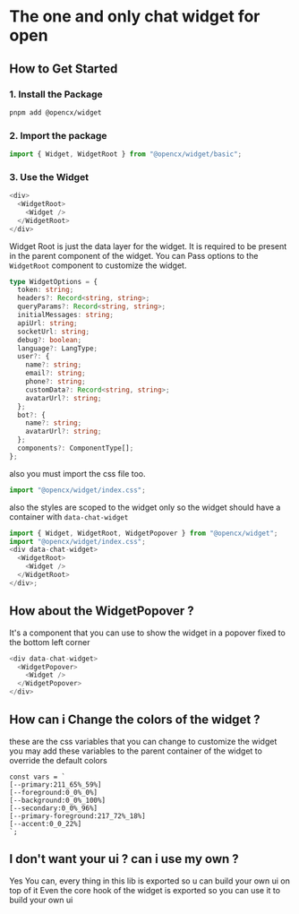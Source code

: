 # The one and only chat widget for open

## How to Get Started

### 1. Install the Package

```bash
pnpm add @opencx/widget
```

### 2. Import the package

```javascript
import { Widget, WidgetRoot } from "@opencx/widget/basic";
```

### 3. Use the Widget

```javascript
<div>
  <WidgetRoot>
    <Widget />
  </WidgetRoot>
</div>
```

Widget Root is just the data layer for the widget. It is required to be present in the parent component of the widget.
You can Pass options to the `WidgetRoot` component to customize the widget.

```typescript
type WidgetOptions = {
  token: string;
  headers?: Record<string, string>;
  queryParams?: Record<string, string>;
  initialMessages: string;
  apiUrl: string;
  socketUrl: string;
  debug?: boolean;
  language?: LangType;
  user?: {
    name?: string;
    email?: string;
    phone?: string;
    customData?: Record<string, string>;
    avatarUrl?: string;
  };
  bot?: {
    name?: string;
    avatarUrl?: string;
  };
  components?: ComponentType[];
};
```

also you must import the css file too.

```javascript
import "@opencx/widget/index.css";
```

also the styles are scoped to the widget only so the widget should have a container with `data-chat-widget`

```javascript
import { Widget, WidgetRoot, WidgetPopover } from "@opencx/widget";
import "@opencx/widget/index.css";
<div data-chat-widget>
  <WidgetRoot>
    <Widget />
  </WidgetRoot>
</div>;
```

## How about the WidgetPopover ?

It's a component that you can use to show the widget in a popover fixed to the bottom left corner

```javascript
<div data-chat-widget>
  <WidgetPopover>
    <Widget />
  </WidgetPopover>
</div>
```

## How can i Change the colors of the widget ?

these are the css variables that you can change to customize the widget
you may add these variables to the parent container of the widget
to override the default colors

```
const vars = `
[--primary:211_65%_59%]
[--foreground:0_0%_0%]
[--background:0_0%_100%]
[--secondary:0_0%_96%]
[--primary-foreground:217_72%_18%]
[--accent:0_0_22%]
`;
```

## I don't want your ui ? can i use my own ?

Yes You can, every thing in this lib is exported so u can build your own ui on top of it
Even the core hook of the widget is exported so you can use it to build your own ui
